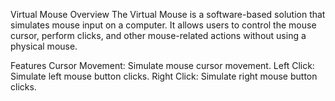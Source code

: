 Virtual Mouse
Overview
The Virtual Mouse is a software-based solution that simulates mouse input on a computer. It allows users to control the mouse cursor, perform clicks, and other mouse-related actions without using a physical mouse.

Features
Cursor Movement: Simulate mouse cursor movement.
Left Click: Simulate left mouse button clicks.
Right Click: Simulate right mouse button clicks.
